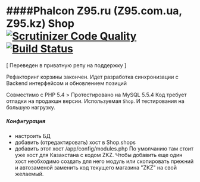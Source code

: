 ####Phalcon Z95.ru (Z95.com.ua, Z95.kz) Shop
[![Scrutinizer Code Quality](https://scrutinizer-ci.com/g/stanislav-web/Phalcon/badges/quality-score.png?b=Test)](https://scrutinizer-ci.com/g/stanislav-web/Phalcon/?branch=Test) [![Build Status](https://scrutinizer-ci.com/g/stanislav-web/Phalcon/badges/build.png?b=Test)](https://scrutinizer-ci.com/g/stanislav-web/Phalcon/build-status/Test)
=======

[ Переведен в приватную рeпу на поддержку ]

Рефакторинг корзины закончен.
Идет разработка синхронизации с Backend  интерфейсом и обновлением позиций

Совместимо с PHP 5.4 > 
Протестировано на MySQL 5.5.4 
Код требует отладки на продакшн версии. Используемая `Shop`. И тестирования на большую нагрузку.

##### Конфигурация
- настроить БД
- добавить (отредактировать) хост в Shop.shops
- добавить этот хост /app/config/modules.php
По умолчанию там стоит уже хост для Казахстана с кодом ZKZ.
Чтобы добавить еще один хост необходимо создать для него модуль или скопировать прежний и автозаменой заменить код текущего магазина "ZKZ" на свой желаемый.
